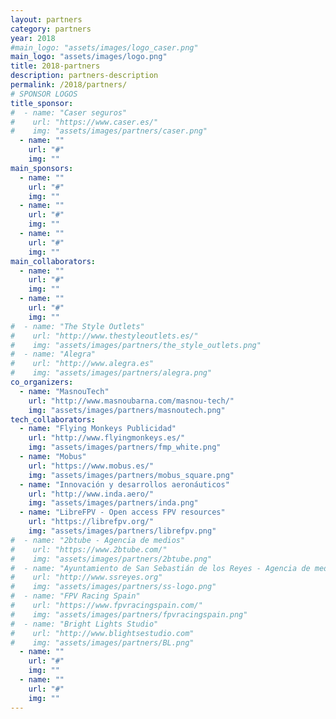```yaml
---
layout: partners
category: partners
year: 2018
#main_logo: "assets/images/logo_caser.png"
main_logo: "assets/images/logo.png"
title: 2018-partners
description: partners-description
permalink: /2018/partners/
# SPONSOR LOGOS
title_sponsor:
#  - name: "Caser seguros"
#    url: "https://www.caser.es/"
#    img: "assets/images/partners/caser.png"
  - name: ""
    url: "#"
    img: ""
main_sponsors:
  - name: ""
    url: "#"
    img: ""
  - name: ""
    url: "#"
    img: ""
  - name: ""
    url: "#"
    img: ""
main_collaborators:
  - name: ""
    url: "#"
    img: ""
  - name: ""
    url: "#"
    img: ""
#  - name: "The Style Outlets"
#    url: "http://www.thestyleoutlets.es/"
#    img: "assets/images/partners/the_style_outlets.png"
#  - name: "Alegra"
#    url: "http://www.alegra.es"
#    img: "assets/images/partners/alegra.png"
co_organizers:
  - name: "MasnouTech"
    url: "http://www.masnoubarna.com/masnou-tech/"
    img: "assets/images/partners/masnoutech.png"
tech_collaborators:
  - name: "Flying Monkeys Publicidad"
    url: "http://www.flyingmonkeys.es/"
    img: "assets/images/partners/fmp_white.png"
  - name: "Mobus"
    url: "https://www.mobus.es/"
    img: "assets/images/partners/mobus_square.png"
  - name: "Innovación y desarrollos aeronáuticos"
    url: "http://www.inda.aero/"
    img: "assets/images/partners/inda.png"
  - name: "LibreFPV - Open access FPV resources"
    url: "https://librefpv.org/"
    img: "assets/images/partners/librefpv.png"
#  - name: "2btube - Agencia de medios"
#    url: "https://www.2btube.com/"
#    img: "assets/images/partners/2btube.png"
#  - name: "Ayuntamiento de San Sebastián de los Reyes - Agencia de medios"
#    url: "http://www.ssreyes.org"
#    img: "assets/images/partners/ss-logo.png"
#  - name: "FPV Racing Spain"
#    url: "https://www.fpvracingspain.com/"
#    img: "assets/images/partners/fpvracingspain.png"
#  - name: "Bright Lights Studio"
#    url: "http://www.blightsestudio.com"
#    img: "assets/images/partners/BL.png"
  - name: ""
    url: "#"
    img: ""
  - name: ""
    url: "#"
    img: ""
---
```

